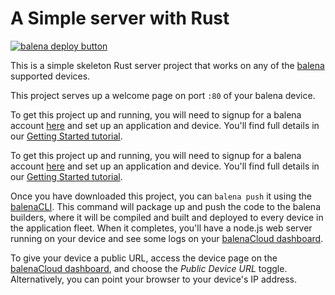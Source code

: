 # A Simple server with Rust

[![balena deploy button](https://www.balena.io/deploy.svg)](https://dashboard.balena-cloud.com/deploy?repoUrl=https://github.com/balena-io-examples/balena-rust-hello-world)

This is a simple skeleton Rust server project that works on any of the [balena][balena-link] supported devices.

This project serves up a welcome page on port `:80` of your balena device.

To get this project up and running, you will need to signup for a balena account [here][signup-page] and set up an application and device. You'll find full details in our [Getting Started tutorial][gettingStarted-link]. 

To get this project up and running, you will need to signup for a balena account [here][signup-page] and set up an application and device. You'll find full details in our [Getting Started tutorial][gettingStarted-link]. 

Once you have downloaded this project, you can `balena push` it using the [balenaCLI][balena-cli]. This command will package up and push the code to the balena builders, where it will be compiled and built and deployed to every device in the application fleet. When it completes, you'll have a node.js web server running on your device and see some logs on your [balenaCloud dashboard][balena-dashboard].

To give your device a public URL, access the device page on the [balenaCloud dashboard][balena-dashboard], and choose the _Public Device URL_ toggle. Alternatively, you can point your browser to your device's IP address.

[balena-link]:https://balena.io/
[clap]:https://crates.io/crates/clap
[signup-page]:https://dashboard.balena-cloud.com/signup
[gettingStarted-link]:https://www.balena.io/docs/learn/getting-started/raspberrypi3/rust/
[balena-cli]:https://www.balena.io/docs/reference/cli/
[balena-dashboard]:https://dashboard.balena-cloud.com/